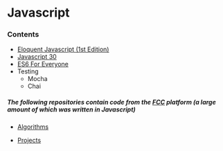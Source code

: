 # Javascript

### Contents

- [Eloquent Javascript (1st Edition)](http://eloquentjavascript.net/1st_edition/chapter1.html)
- [Javascript 30](https://javascript30.com/)
- [ES6 For Everyone](https://es6.io/)
- Testing
    - Mocha
    - Chai

##### The following repositories contain code from the [FCC](https://www.freecodecamp.org/) platform (a large amount of which was written in Javascript)

* [Algorithms](https://github.com/usyyy/freecodecamp-algorithms)

* [Projects](https://github.com/usyyy/freecodecamp-projects)
